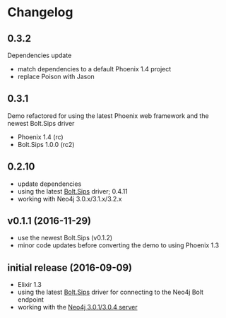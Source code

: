 # Changelog

## 0.3.2

Dependencies update

* match dependencies to a default Phoenix 1.4 project
* replace Poison with Jason

## 0.3.1

Demo refactored for using the latest Phoenix web framework and the newest Bolt.Sips driver

* Phoenix 1.4 (rc)
* Bolt.Sips 1.0.0 (rc2)

## 0.2.10

* update dependencies
* using the latest [Bolt.Sips](https://github.com/florinpatrascu/bolt_sips) driver; 0.4.11
* working with Neo4j 3.0.x/3.1.x/3.2.x

## v0.1.1 (2016-11-29)

* use the newest Bolt.Sips (v0.1.2)
* minor code updates before converting the demo to using Phoenix 1.3

## initial release (2016-09-09)

* Elixir 1.3
* using the latest [Bolt.Sips](https://github.com/florinpatrascu/bolt_sips) driver for connecting to the Neo4j Bolt endpoint
* working with the [Neo4j 3.0.1/3.0.4 server](https://neo4j.com/developer/get-started/)
